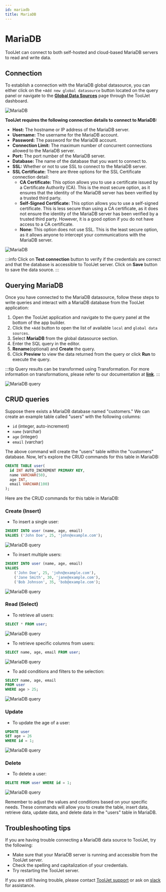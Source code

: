 ```yaml
---
id: mariadb
title: MariaDB
---
```


# MariaDB

ToolJet can connect to both self-hosted and cloud-based MariaDB servers to read and write data.

## Connection

To establish a connection with the MariaDB global datasource, you can either click on the `+Add new global datasource` button located on the query panel or navigate to the **[Global Data Sources](/docs/data-sources/overview)** page through the ToolJet dashboard.

<div style={{textAlign: 'center'}}>

<img className="screenshot-full" src="/img/datasource-reference/mariadb/gdsmaria.gif" alt="MariaDB" />

</div>

**ToolJet requires the following connection details to connect to MariaDB:**

- **Host:** The hostname or IP address of the MariaDB server.
- **Username:** The username for the MariaDB account.
- **Password:** The password for the MariaDB account.
- **Connection Limit:** The maximum number of concurrent connections allowed to the MariaDB server.
- **Port:** The port number of the MariaDB server.
- **Database:** The name of the database that you want to connect to.
- **SSL:** Whether or not to use SSL to connect to the MariaDB server.
- **SSL Certificate:**  There are three options for the SSL Certificate connection detail:
  - **CA Certificate:** This option allows you to use a certificate issued by a Certificate Authority (CA). This is the most secure option, as it ensures that the identity of the MariaDB server has been verified by a trusted third party.
  - **Self-Signed Certificate:** This option allows you to use a self-signed certificate. This is less secure than using a CA certificate, as it does not ensure the identity of the MariaDB server has been verified by a trusted third party. However, it is a good option if you do not have access to a CA certificate.
  - **None:** This option does not use SSL. This is the least secure option, as it allows anyone to intercept your communications with the MariaDB server.

<div style={{textAlign: 'center'}}>

<img className="screenshot-full" src="/img/datasource-reference/mariadb/connections.png" alt="MariaDB" />

</div>

:::info
Click on **Test connection** button to verify if the credentials are correct and that the database is accessible to ToolJet server. Click on **Save** button to save the data source.
:::

## Querying MariaDB

Once you have connected to the MariaDB datasource, follow these steps to write queries and interact with a MariaDB database from the ToolJet application:

1. Open the ToolJet application and navigate to the query panel at the bottom of the app builder.
2. Click the `+Add` button to open the list of available `local` and `global data sources`.
3. Select **MariaDB** from the global datasource section.
4. Enter the SQL query in the editor.
5. **Rename**(optional) and **Create** the query.
6. Click **Preview** to view the data returned from the query or click **Run** to execute the query.

:::tip
Query results can be transformed using Transformation. For more information on transformations, please refer to our documentation at **[link](/docs/tutorial/transformations)**.
:::

<div style={{textAlign: 'center'}}>

<img className="screenshot-full" src="/img/datasource-reference/mariadb/querycreate.png" alt="MariaDB query" />

</div>

## CRUD queries

Suppose there exists a MariaDB database named "customers." We can create an example table called "users" with the following columns:

- `id` (integer, auto-increment)
- `name` (varchar)
- `age` (integer)
- `email` (varchar)

The above command will create the "users" table within the "customers" database. Now, let's explore the CRUD commands for this table in MariaDB:

```sql
CREATE TABLE user(
  id INT AUTO_INCREMENT PRIMARY KEY,
  name VARCHAR(50),
  age INT,
  email VARCHAR(100)
);
```

Here are the CRUD commands for this table in MariaDB:

### Create (Insert)
- To insert a single user:
```sql
INSERT INTO user (name, age, email)
VALUES ('John Doe', 25, 'john@example.com');
```

<div style={{textAlign: 'center'}}>

<img className="screenshot-full" src="/img/datasource-reference/mariadb/insertuser.png" alt="MariaDB query" />

</div>

- To insert multiple users:
```sql
INSERT INTO user (name, age, email)
VALUES
    ('John Doe', 25, 'john@example.com'),
    ('Jane Smith', 30, 'jane@example.com'),
    ('Bob Johnson', 35, 'bob@example.com');
```

<div style={{textAlign: 'center'}}>

<img className="screenshot-full" src="/img/datasource-reference/mariadb/insertusers.png" alt="MariaDB query" />

</div>

### Read (Select)
- To retrieve all users:
```sql
SELECT * FROM user;
```

<div style={{textAlign: 'center'}}>

<img className="screenshot-full" src="/img/datasource-reference/mariadb/readall.png" alt="MariaDB query" />

</div>

- To retrieve specific columns from users:
```sql
SELECT name, age, email FROM user;
```

<div style={{textAlign: 'center'}}>

<img className="screenshot-full" src="/img/datasource-reference/mariadb/readcolumn.png" alt="MariaDB query" />

</div>

- To add conditions and filters to the selection:
```sql
SELECT name, age, email
FROM user
WHERE age > 25;
```

<div style={{textAlign: 'center'}}>

<img className="screenshot-full" src="/img/datasource-reference/mariadb/readfilter.png" alt="MariaDB query" />

</div>

### Update
- To update the age of a user:
```sql
UPDATE user
SET age = 26
WHERE id = 1;
```

<div style={{textAlign: 'center'}}>

<img className="screenshot-full" src="/img/datasource-reference/mariadb/updateuser.png" alt="MariaDB query" />

</div>

### Delete
- To delete a user:
```sql
DELETE FROM user WHERE id = 1;
```

<div style={{textAlign: 'center'}}>

<img className="screenshot-full" src="/img/datasource-reference/mariadb/updateuser.png" alt="MariaDB query" />

</div>

Remember to adjust the values and conditions based on your specific needs. These commands will allow you to create the table, insert data, retrieve data, update data, and delete data in the "users" table in MariaDB.

## Troubleshooting tips
If you are having trouble connecting a MariaDB data source to ToolJet, try the following:
- Make sure that your MariaDB server is running and accessible from the ToolJet server.
- Check the spelling and capitalization of your credentials.
- Try restarting the ToolJet server.

If you are still having trouble, please contact [ToolJet support](mailto:hello@tooljet.com) or ask on [slack](https://tooljet.com/slack) for assistance.
